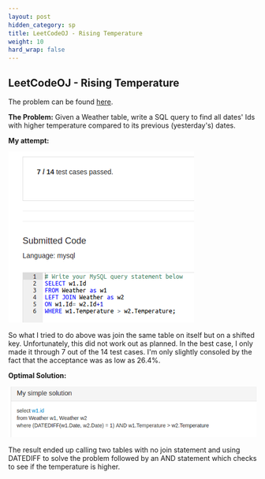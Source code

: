 ```yaml
---
layout: post
hidden_category: sp
title: LeetCodeOJ - Rising Temperature
weight: 10
hard_wrap: false
---
```


## LeetCodeOJ - Rising Temperature

The problem can be found [here](https://leetcode.com/problems/rising-temperature/).

**The Problem:** Given a Weather table, write a SQL query to find all dates' Ids with higher temperature compared to its previous (yesterday's) dates.

**My attempt:**

![png](https://raw.githubusercontent.com/JonathanJohann/Research/master/_posts/Scratch_Pad/Pics/rising_temperature.png)

So what I tried to do above was join the same table on itself but on a shifted key. Unfortunately, this did not work out as planned. In the best case, I only made it through 7 out of the 14 test cases. I'm only slightly consoled by the fact that the acceptance was as low as 26.4%.

**Optimal Solution:**

![png](https://raw.githubusercontent.com/JonathanJohann/Research/master/_posts/Scratch_Pad/Pics/optimal_rising_temp.png)

The result ended up calling two tables with no join statement and using DATEDIFF to solve the problem followed by an AND statement which checks to see if the temperature is higher.
